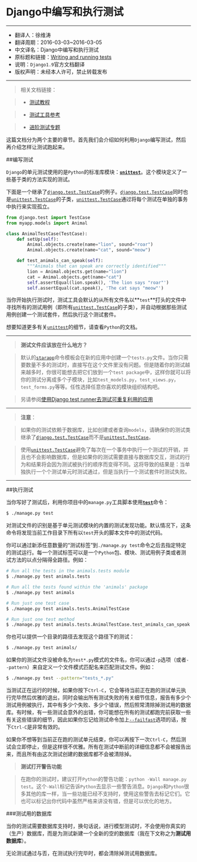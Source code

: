 # Django中编写和执行测试

------------------------------

- 翻译人：徐维涛
- 翻译周期：2016-03-03~2016-03-05
- 中文译名：Django中编写和执行测试
- 原标题和链接：[Writing and running tests](https://docs.djangoproject.com/en/1.9/topics/testing/overview/)
- 说明：`Django1.9`官方文档翻译
- 版权声明：未经本人许可，禁止转载发布


-------------------------------

>相关文档链接：

>- [测试教程](https://docs.djangoproject.com/en/1.9/intro/tutorial05/)

>- [测试工具参考](https://docs.djangoproject.com/en/1.9/topics/testing/tools/)

>- [进阶测试专题](https://docs.djangoproject.com/en/1.9/topics/testing/advanced/)


这篇文档分为两个主要的章节。首先我们会介绍如何利用`Django`编写测试，然后再介绍怎样让测试跑起来。

##编写测试

`Django`的单元测试使用的是`Python`的标准库模块：[**`unittest`**](https://docs.python.org/3/library/unittest.html#module-unittest)。这个模块定义了一些基于类的方法实现的测试。

下面是一个继承了[`django.test.TestCase`](https://docs.djangoproject.com/en/1.9/topics/testing/tools/#django.test.TestCase)的例子。[`django.test.TestCase`](https://docs.djangoproject.com/en/1.9/topics/testing/tools/#django.test.TestCase)同时也是[`unittest.TestCase`](https://docs.python.org/3/library/unittest.html#unittest.TestCase)的子类，[`unittest.TestCase`](https://docs.python.org/3/library/unittest.html#unittest.TestCase)通过将每个测试在单独的事务中执行来实现孤立。

```python
from django.test import TestCase
from myapp.models import Animal

class AnimalTestCase(TestCase):
    def setUp(self):
        Animal.objects.create(name="lion", sound="roar")
        Animal.objects.create(name="cat", sound="meow")

    def test_animals_can_speak(self):
        """Animals that can speak are correctly identified"""
        lion = Animal.objects.get(name="lion")
        cat = Animal.objects.get(name="cat")
        self.assertEqual(lion.speak(), 'The lion says "roar"')
        self.assertEqual(cat.speak(), 'The cat says "meow"')
```


当你开始执行测试时，测试工具会默认的从所有文件名以**`test`**打头的文件中寻找所有的测试用例（即所有[`unittest.TestCase`](https://docs.python.org/3/library/unittest.html#unittest.TestCase)的子类），并自动根据那些测试用例创建一个测试套件，然后执行这个测试套件。

想要知道更多有关[`unittest`](https://docs.python.org/3/library/unittest.html#module-unittest)的细节，请查看`Python`的文档。


---------------------------------

>**测试文件应该放在什么地方？**

>默认的[`starapp`](https://docs.djangoproject.com/en/1.9/ref/django-admin/#django-admin-startapp)命令模板会在新的应用中创建一个`tests.py`文件。当你只需要数量不多的测试时，直接写在这个文件里没有问题。但是随着你的测试越来越多时，你很可能想去把它们放到一个`test package`中，这样你就可以将你的测试分离成多个子模块，比如`test_models.py`，`test_views.py`，`test_forms.py`等等。任性选择任意你喜欢的模块组织结构吧。

>另请参阅[使用Django test runner去测试可重复利用的应用](https://docs.djangoproject.com/en/1.9/topics/testing/advanced/#testing-reusable-applications)

------------------------------------

>**注意**：

>如果你的测试依赖于数据库，比如创建或者查询`models`，请确保你的测试类继承了[`django.test.TestCase`](https://docs.djangoproject.com/en/1.9/topics/testing/tools/#django.test.TestCase)而不是[`unittest.TestCase`](https://docs.python.org/3/library/unittest.html#unittest.TestCase)。

>使用[`unittest.TestCase`](https://docs.python.org/3/library/unittest.html#unittest.TestCase)避免了每次在一个事务中执行一个测试的开销，并且也不会影响数据库，但是如果你的测试需要直接与数据库交互，测试的行为和结果将会因为测试被执行的顺序而变得不同。这将导致的结果是：当单独执行一个个测试单元时测试通过，但是当执行一个测试套件时测试失败。

----------------------------------

##执行测试

当你写好了测试后，利用你项目中的`manage.py`工具脚本使用[**`test`**](https://docs.djangoproject.com/en/1.9/ref/django-admin/#django-admin-test)命令：

```bash
$ ./manage.py test
```

对测试文件的识别是基于单元测试模块的内置的测试发现功能。默认情况下，这条命令将发现当前工作目录下所有以`test`开头的脚本文件中的测试代码。

你可以通过新添任意数量的“测试标签”到`./manage.py test`命令之后去指定特定的测试运行。每一个测试标签可以是一个`Python`包、模块、测试用例子类或者测试方法的以点分隔得全路径。例如：

```bash
# Run all the tests in the animals.tests module
$ ./manage.py test animals.tests

# Run all the tests found within the 'animals' package
$ ./manage.py test animals

# Run just one test case
$ ./manage.py test animals.tests.AnimalTestCase

# Run just one test method
$ ./manage.py test animals.tests.AnimalTestCase.test_animals_can_speak
```


你也可以提供一个目录的路径去发现这个路径下的测试：

```bash
$ ./manage.py test animals/
```

如果你的测试文件没被命名为`test*.py`模式的文件名，你可以通过`-p`选项（或者`--pattern`）来自定义一个文件模式匹配名来匹配测试文件。例如：

```bash
$ ./manage.py test --pattern="tests_*.py"
```

当测试正在运行的时候，如果你按下`Ctrl-C`，它会等待当前正在跑的测试单元执行完毕然后优雅的退出，同时会输出所有测试失败的有关细节信息，报告有多少个测试用例被执行，其中有多少个失败、多少个错误，然后照常清除掉测试用的数据库。有时候，有一些测试会意外的出错，你可能想在所有的测试都跑完前获取一些有关这些错误的细节，因此如果你忘记给测试命令加上[`--failfast`](https://docs.djangoproject.com/en/1.9/ref/django-admin/#cmdoption-test--failfast)选项的话，按下`Ctrl-C`是非常有效的。

如果你不想等到当前正在跑的测试单元结束，你可以再按下一次`Ctrl-C`，然后测试会立即停止，但是这样很不优雅。所有在测试中断前的详细信息都不会被报告出来，而且所有由这次测试创建的数据库都不会被清除掉。

>**测试打开警告功能**

>在跑你的测试时，建议打开`Python`的警告功能：`python -Wall manage.py test`。这个`-Wall`标记告诉`Python`去显示一些警告消息。`Django`和`Python`很多其他的库一样，当一些功能已经不支持时，使用这些警告去标记它们。它也可以标记出你代码中虽然严格来讲没有错，但是可以优化的地方。

###测试用的数据库

当你的测试需要数据库支持时，换句话说，进行模型测试时，不会使用你真实的（生产）数据库，而是为测试新建一个全新的空的数据库（我在下文称之为**测试用数据库**）。

无论测试通过与否，在测试执行完毕时，都会清除掉测试用数据库。


